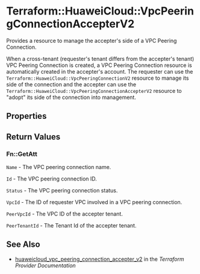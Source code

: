 # Terraform::HuaweiCloud::VpcPeeringConnectionAccepterV2

Provides a resource to manage the accepter's side of a VPC Peering Connection.

When a cross-tenant (requester's tenant differs from the accepter's tenant) VPC Peering Connection is created, a VPC Peering Connection resource is automatically created in the
accepter's account.
The requester can use the `Terraform::HuaweiCloud::VpcPeeringConnectionV2` resource to manage its side of the connection
and the accepter can use the `Terraform::HuaweiCloud::VpcPeeringConnectionAccepterV2` resource to "adopt" its side of the
connection into management.

## Properties


## Return Values

### Fn::GetAtt

`Name` - 	The VPC peering connection name.

`Id` - The VPC peering connection ID.

`Status` - The VPC peering connection status.

`VpcId` - The ID of requester VPC involved in a VPC peering connection.

`PeerVpcId` - The VPC ID of the accepter tenant.

`PeerTenantId` - The Tenant Id of the accepter tenant.

## See Also

* [huaweicloud_vpc_peering_connection_accepter_v2](https://www.terraform.io/docs/providers/huaweicloud/r/vpc_peering_connection_accepter_v2.html) in the _Terraform Provider Documentation_